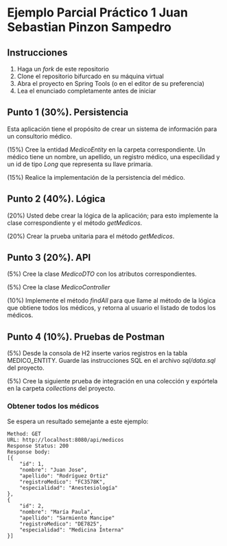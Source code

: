 # Ejemplo Parcial Práctico 1     Juan Sebastian Pinzon Sampedro

## Instrucciones

1. Haga un _fork_ de este repositorio
2. Clone el repositorio bifurcado en su máquina virtual
3. Abra el proyecto en Spring Tools (o en el editor de su preferencia)
4. Lea el enunciado completamente antes de iniciar

## Punto 1 (30%). Persistencia

Esta aplicación tiene el propósito de crear un sistema de información para un consultorio médico.

(15%) Cree la entidad _MedicoEntity_ en la carpeta correspondiente. Un médico tiene un nombre, un apellido, un registro médico, una especilidad y un id de tipo _Long_ que representa su llave primaria.

(15%) Realice la implementación de la persistencia del médico.

## Punto 2 (40%). Lógica

(20%) Usted debe crear la lógica de la aplicación; para esto implemente la clase correspondiente y el método _getMedicos_.

(20%) Crear la prueba unitaria para el método _getMedicos_.

## Punto 3 (20%). API

(5%) Cree la clase _MedicoDTO_ con los atributos correspondientes. 

(5%) Cree la clase _MedicoController_

(10%) Implemente el método _findAll_ para que llame al método de la lógica que obtiene todos los médicos, y retorna al usuario el listado de todos los médicos.

## Punto 4 (10%). Pruebas de Postman

(5%) Desde la consola de H2 inserte varios registros en la tabla MEDICO_ENTITY. Guarde las instrucciones SQL en el archivo _sql/data.sql_ del proyecto.   

(5%) Cree la siguiente prueba de integración en una colección y expórtela en la carpeta _collections_ del proyecto.

### Obtener todos los médicos

Se espera un resultado semejante a este ejemplo:
```
Method: GET
URL: http://localhost:8080/api/medicos
Response Status: 200
Response body:
[{
	"id": 1,
	"nombre": "Juan Jose",
	"apellido": "Rodríguez Ortiz"
	"registroMedico": "FC3578K",
	"especialidad": "Anestesiología"
},
{
	"id": 2,
	"nombre": "María Paula",
	"apellido": "Sarmiento Mancipe"
	"registroMedico": "DE7825",
	"especialidad": "Medicina Interna"
}]
```


